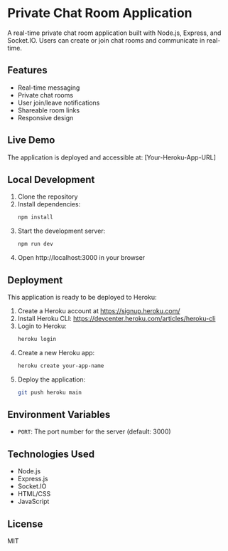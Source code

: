 # Private Chat Room Application

A real-time private chat room application built with Node.js, Express, and Socket.IO. Users can create or join chat rooms and communicate in real-time.

## Features

- Real-time messaging
- Private chat rooms
- User join/leave notifications
- Shareable room links
- Responsive design

## Live Demo

The application is deployed and accessible at: [Your-Heroku-App-URL]

## Local Development

1. Clone the repository
2. Install dependencies:
   ```bash
   npm install
   ```
3. Start the development server:
   ```bash
   npm run dev
   ```
4. Open http://localhost:3000 in your browser

## Deployment

This application is ready to be deployed to Heroku:

1. Create a Heroku account at https://signup.heroku.com/
2. Install Heroku CLI: https://devcenter.heroku.com/articles/heroku-cli
3. Login to Heroku:
   ```bash
   heroku login
   ```
4. Create a new Heroku app:
   ```bash
   heroku create your-app-name
   ```
5. Deploy the application:
   ```bash
   git push heroku main
   ```

## Environment Variables

- `PORT`: The port number for the server (default: 3000)

## Technologies Used

- Node.js
- Express.js
- Socket.IO
- HTML/CSS
- JavaScript

## License

MIT